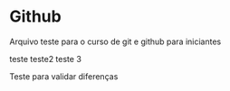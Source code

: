 # Github

Arquivo teste para o curso de git e github para iniciantes

teste teste2 teste 3

Teste para validar diferenças
